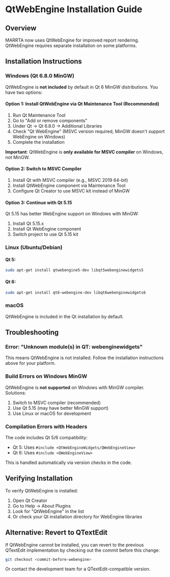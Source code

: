 # QtWebEngine Installation Guide

## Overview
MARRTA now uses QtWebEngine for improved report rendering. QtWebEngine requires separate installation on some platforms.

## Installation Instructions

### Windows (Qt 6.8.0 MinGW)

QtWebEngine is **not included** by default in Qt 6 MinGW distributions. You have two options:

#### Option 1: Install QtWebEngine via Qt Maintenance Tool (Recommended)
1. Run Qt Maintenance Tool
2. Go to "Add or remove components"
3. Under Qt → Qt 6.8.0 → Additional Libraries
4. Check "Qt WebEngine" (MSVC version required, MinGW doesn't support WebEngine on Windows)
5. Complete the installation

**Important**: QtWebEngine is **only available for MSVC compiler** on Windows, not MinGW.

#### Option 2: Switch to MSVC Compiler
1. Install Qt with MSVC compiler (e.g., MSVC 2019 64-bit)
2. Install QtWebEngine component via Maintenance Tool
3. Configure Qt Creator to use MSVC kit instead of MinGW

#### Option 3: Continue with Qt 5.15
Qt 5.15 has better WebEngine support on Windows with MinGW:
1. Install Qt 5.15.x
2. Install Qt WebEngine component
3. Switch project to use Qt 5.15 kit

### Linux (Ubuntu/Debian)

#### Qt 5:
```bash
sudo apt-get install qtwebengine5-dev libqt5webenginewidgets5
```

#### Qt 6:
```bash
sudo apt-get install qt6-webengine-dev libqt6webenginewidgets6
```

### macOS

QtWebEngine is included in the Qt installation by default.

## Troubleshooting

### Error: "Unknown module(s) in QT: webenginewidgets"

This means QtWebEngine is not installed. Follow the installation instructions above for your platform.

### Build Errors on Windows MinGW

QtWebEngine is **not supported** on Windows with MinGW compiler. Solutions:
1. Switch to MSVC compiler (recommended)
2. Use Qt 5.15 (may have better MinGW support)
3. Use Linux or macOS for development

### Compilation Errors with Headers

The code includes Qt 5/6 compatibility:
- Qt 5: Uses `#include <QtWebEngineWidgets/QWebEngineView>`
- Qt 6: Uses `#include <QWebEngineView>`

This is handled automatically via version checks in the code.

## Verifying Installation

To verify QtWebEngine is installed:

1. Open Qt Creator
2. Go to Help → About Plugins
3. Look for "QtWebEngine" in the list
4. Or check your Qt installation directory for WebEngine libraries

## Alternative: Revert to QTextEdit

If QtWebEngine cannot be installed, you can revert to the previous QTextEdit implementation by checking out the commit before this change:

```bash
git checkout <commit-before-webengine>
```

Or contact the development team for a QTextEdit-compatible version.
